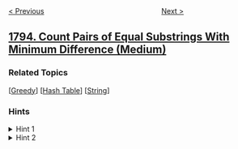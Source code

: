 <!--|This file generated by command(leetcode description); DO NOT EDIT.    |-->
<!--+----------------------------------------------------------------------+-->
<!--|@author    awesee <openset.wang@gmail.com>                           |-->
<!--|@link      https://github.com/awesee                                 |-->
<!--|@home      https://github.com/awesee/leetcode                        |-->
<!--+----------------------------------------------------------------------+-->

[< Previous](../maximum-score-of-a-good-subarray "Maximum Score of a Good Subarray")
　　　　　　　　　　　　　　　　
[Next >](../rearrange-products-table "Rearrange Products Table")

## [1794. Count Pairs of Equal Substrings With Minimum Difference (Medium)](https://leetcode.com/problems/count-pairs-of-equal-substrings-with-minimum-difference "统计距离最小的子串对个数")



### Related Topics
  [[Greedy](../../tag/greedy/README.md)]
  [[Hash Table](../../tag/hash-table/README.md)]
  [[String](../../tag/string/README.md)]

### Hints
<details>
<summary>Hint 1</summary>
If the chosen substrings are of size larger than 1, then you can remove all but the first character from both substrings, and you'll get equal substrings of size 1, with the same a but less j. Hence, it's always optimal to choose substrings of size 1.
</details>

<details>
<summary>Hint 2</summary>
If you choose a specific letter, then it's optimal to choose its first occurrence in firstString, and its last occurrence in secondString, to minimize j-a.
</details>
